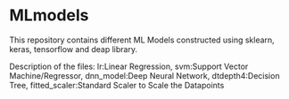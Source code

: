 # MLmodels
This repository contains different ML Models constructed using sklearn, keras, tensorflow and deap library.

Description of the files:
lr:Linear Regression,
svm:Support Vector Machine/Regressor,
dnn_model:Deep Neural Network,
dtdepth4:Decision Tree,
fitted_scaler:Standard Scaler to Scale the Datapoints
